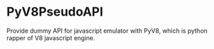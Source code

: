 # PyV8PseudoAPI
Provide dummy API for javascript emulator with PyV8, which is python rapper of V8 javascript engine.
